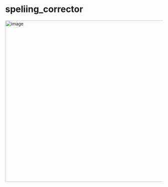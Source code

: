 ﻿# speliing_corrector

<img width="1138" height="515" alt="image" src="https://github.com/user-attachments/assets/19a2ec8a-162e-403b-adc1-a6106c87b5ef" />

